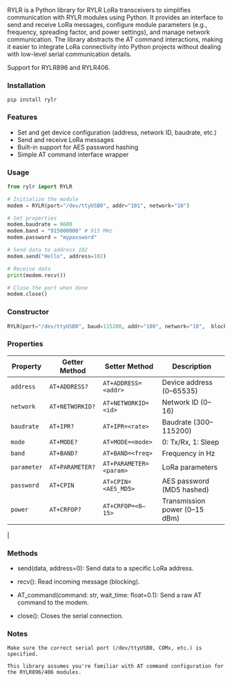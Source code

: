 RYLR is a Python library for RYLR LoRa transceivers to simplifies communication with RYLR modules using Python. It provides an interface to send and receive LoRa messages, configure module parameters (e.g., frequency, spreading factor, and power settings), and manage network communication. The library abstracts the AT command interactions, making it easier to integrate LoRa connectivity into Python projects without dealing with low-level serial communication details.

Support for RYLR896 and RYLR406.

### Installation
```
pip install rylr
```

### Features

- Set and get device configuration (address, network ID, baudrate, etc.)
- Send and receive LoRa messages
- Built-in support for AES password hashing
- Simple AT command interface wrapper


### Usage
```python
from rylr import RYLR

# Initialize the module
modem = RYLR(port="/dev/ttyUSB0", addr="101", network="10")

# Set properties
modem.baudrate = 9600 
modem.band = "915000000" # 915 MHz
modem.password = "mypassword"

# Send data to address 102
modem.send("Hello", address=102)

# Receive data
print(modem.recv())

# Close the port when done
modem.close()
```

### Constructor
```python
RYLR(port="/dev/ttyUSB0", baud=115200, addr="100", network="10",  blocking=True, baudrate=None, band=None, mode=None, parameter=None, password=None, power=15)
```

### Properties

| Property    | Getter Method       | Setter Method                       | Description                  |
|-------------|---------------------|-------------------------------------|------------------------------|
| `address`   | `AT+ADDRESS?`       | `AT+ADDRESS=<addr>`                 | Device address (0–65535)     |
| `network`   | `AT+NETWORKID?`     | `AT+NETWORKID=<id>`                 | Network ID (0–16)            |
| `baudrate`  | `AT+IPR?`           | `AT+IPR=<rate>`                     | Baudrate (300–115200)        |
| `mode`      | `AT+MODE?`          | `AT+MODE=<mode>`                    | 0: Tx/Rx, 1: Sleep           |
| `band`      | `AT+BAND?`          | `AT+BAND=<freq>`                    | Frequency in Hz              |
| `parameter` | `AT+PARAMETER?`     | `AT+PARAMETER=<param>`              | LoRa parameters              |
| `password`  | `AT+CPIN`           | `AT+CPIN=<AES_MD5>`                 | AES password (MD5 hashed)    |
| `power`     | `AT+CRFOP?`         | `AT+CRFOP=<0–15>`                   | Transmission power (0–15 dBm)|
|


### Methods
- send(data, address=0): Send data to a specific LoRa address.

- recv(): Read incoming message (blocking).

- AT_command(command: str, wait_time: float=0.1): Send a raw AT command to the modem.

- close(): Closes the serial connection.

### Notes

    Make sure the correct serial port (/dev/ttyUSB0, COMx, etc.) is specified.

    This library assumes you're familiar with AT command configuration for the RYLR896/406 modules.